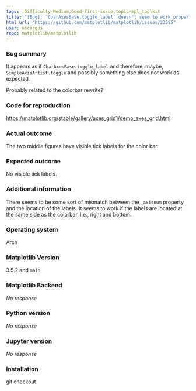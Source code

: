 ```yaml
---
tags: ,Difficulty-Medium,Good-first-issue,topic-mpl_toolkit
title: "[Bug]: `CbarAxesBase.toggle_label` doesn't seem to work properly"
html_url: "https://github.com/matplotlib/matplotlib/issues/23595"
user: oscargus
repo: matplotlib/matplotlib
---
```


### Bug summary

It appears as if `CbarAxesBase.toggle_label` and therefore, maybe, `SimpleAxisArtist.toggle` and possibly something else does not work as expected.

Probably related to the colorbar rewrite?

### Code for reproduction

https://matplotlib.org/stable/gallery/axes_grid1/demo_axes_grid.html

### Actual outcome

The two middle figures have visible tick labels for the color bar.

### Expected outcome

No visible tick labels.

### Additional information

There seems to be some sort of mismatch between the `_axisnum` property and the location of the labels. It seems to work if the labels are located at the same side as the colorbar, i.e., right and bottom.

### Operating system

Arch

### Matplotlib Version

3.5.2 and `main`

### Matplotlib Backend

_No response_

### Python version

_No response_

### Jupyter version

_No response_

### Installation

git checkout